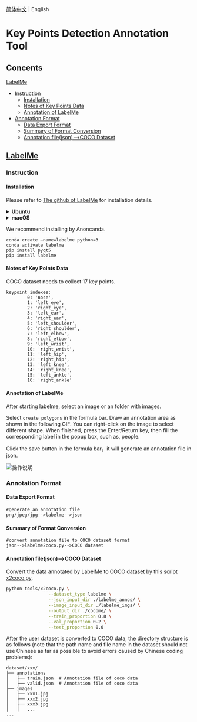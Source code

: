 [简体中文](KeyPointAnnoTools.md) | English

# Key Points Detection Annotation Tool

## Concents

[LabelMe](#LabelMe)

- [Instruction](#Instruction)
  - [Installation](#Installation)
  - [Notes of Key Points Data](#Notes-of-Key-Points-Data)
  - [Annotation of LabelMe](#Annotation-of-LabelMe)
- [Annotation Format](#Annotation-Format)
  - [Data Export Format](#Data-Export-Format)
  - [Summary of Format Conversion](#Summary-of-Format-Conversion)
  - [Annotation file(json)—>COCO Dataset](#annotation-filejsoncoco-dataset)



## [LabelMe](https://github.com/wkentaro/labelme)

### Instruction

#### Installation

Please refer to [The github of LabelMe](https://github.com/wkentaro/labelme) for installation details.

<details>
<summary><b> Ubuntu</b></summary>

```
sudo apt-get install labelme

# or
sudo pip3 install labelme

# or install standalone executable from:
# https://github.com/wkentaro/labelme/releases
```

</details>

<details>
<summary><b> macOS</b></summary>

```
brew install pyqt  # maybe pyqt5
pip install labelme

# or
brew install wkentaro/labelme/labelme  # command line interface
# brew install --cask wkentaro/labelme/labelme  # app

# or install standalone executable/app from:
# https://github.com/wkentaro/labelme/releases
```

</details>



We recommend installing by Anoncanda.

```
conda create –name=labelme python=3
conda activate labelme
pip install pyqt5
pip install labelme
```



#### Notes of Key Points Data

COCO dataset needs to collect 17 key points.

```
keypoint indexes:
        0: 'nose',
        1: 'left_eye',
        2: 'right_eye',
        3: 'left_ear',
        4: 'right_ear',
        5: 'left_shoulder',
        6: 'right_shoulder',
        7: 'left_elbow',
        8: 'right_elbow',
        9: 'left_wrist',
        10: 'right_wrist',
        11: 'left_hip',
        12: 'right_hip',
        13: 'left_knee',
        14: 'right_knee',
        15: 'left_ankle',
        16: 'right_ankle'
```





#### Annotation of LabelMe

After starting labelme, select an image or an folder with images.

Select  `create polygons`   in the formula bar. Draw an annotation area as shown in the following  GIF. You can right-click on the image to select different shape. When finished, press the Enter/Return key, then fill the corresponding label in the popup box, such as, people.

Click the save button in the formula bar，it will generate an annotation file in json.

![操作说明](https://user-images.githubusercontent.com/34162360/178250648-29ee781a-676b-419c-83b1-de1e4e490526.gif)



### Annotation Format

#### Data Export Format

```
#generate an annotation file
png/jpeg/jpg-->labelme-->json
```



#### Summary of Format Conversion

```
#convert annotation file to COCO dataset format
json-->labelme2coco.py-->COCO dataset
```





#### Annotation file(json)—>COCO Dataset

Convert the data annotated by LabelMe to COCO dataset by this script [x2coco.py](https://github.com/PaddlePaddle/PaddleDetection/blob/release/2.5/tools/x2coco.py).

```bash
python tools/x2coco.py \
                --dataset_type labelme \
                --json_input_dir ./labelme_annos/ \
                --image_input_dir ./labelme_imgs/ \
                --output_dir ./cocome/ \
                --train_proportion 0.8 \
                --val_proportion 0.2 \
                --test_proportion 0.0
```

After the user dataset is converted to COCO data, the directory structure is as follows (note that the path name and file name in the dataset should not use Chinese as far as possible to avoid errors caused by Chinese coding problems):

```
dataset/xxx/
├── annotations
│   ├── train.json  # Annotation file of coco data
│   ├── valid.json  # Annotation file of coco data
├── images
│   ├── xxx1.jpg
│   ├── xxx2.jpg
│   ├── xxx3.jpg
│   |   ...
...
```
